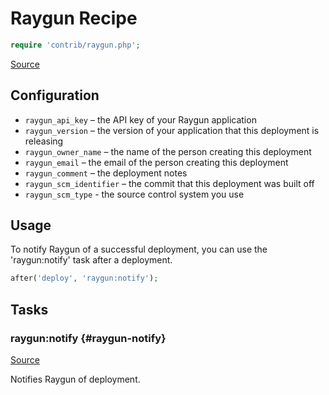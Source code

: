 <!-- DO NOT EDIT THIS FILE! -->
<!-- Instead edit contrib/raygun.php -->
<!-- Then run bin/docgen -->

# Raygun Recipe

```php
require 'contrib/raygun.php';
```

[Source](/contrib/raygun.php)



## Configuration
- `raygun_api_key` – the API key of your Raygun application
- `raygun_version` – the version of your application that this deployment is releasing
- `raygun_owner_name` – the name of the person creating this deployment
- `raygun_email` – the email of the person creating this deployment
- `raygun_comment` – the deployment notes
- `raygun_scm_identifier` – the commit that this deployment was built off
- `raygun_scm_type` - the source control system you use
## Usage
To notify Raygun of a successful deployment, you can use the 'raygun:notify' task after a deployment.
```php
after('deploy', 'raygun:notify');
```



## Tasks

### raygun:notify {#raygun-notify}
[Source](https://github.com/deployphp/deployer/blob/master/contrib/raygun.php#L28)

Notifies Raygun of deployment.




